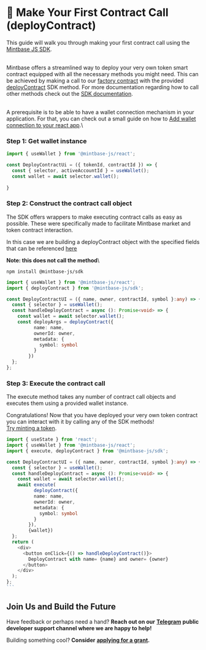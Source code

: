 # 📄 Make Your First Contract Call (deployContract)

This guide will walk you through making your first contract call using the [Mintbase JS SDK](../../mintbase-sdk-ref/packages/sdk/).&#x20;

\
Mintbase offers a streamlined way to deploy your very own token smart contract equipped with all the necessary methods you might need. This can be achieved by making a call to our [factory contract](../smart-contracts/) with the provided [deployContract](../../mintbase-sdk-ref/packages/sdk/src/deployContract/) SDK method. For more documentation regarding how to call other methods check out the [SDK documentation](../../mintbase-sdk-ref/packages/sdk/).

\
A prerequisite is to be able to have a wallet connection mechanism in your application. For that, you can check out a small guide on how to [Add wallet connection to your react app](add-wallet-connection-to-your-react-app.md).\


### Step 1: Get wallet instance

```typescript
import { useWallet } from '@mintbase-js/react';

const DeployContractUi = ({ tokenId, contractId }) => {
  const { selector, activeAccountId } = useWallet();
  const wallet = await selector.wallet();
  
}

```

### Step 2: Construct the contract call object

The SDK offers wrappers to make executing contract calls as easy as possible. These were specifically made to facilitate Mintbase market and token contract interaction.

In this case we are building a deployContract object with the specified fields that can be referenced [here](../../mintbase-sdk-ref/packages/sdk/src/deployContract/)



**Note: this does not call the method**\


```
npm install @mintbase-js/sdk
```

```typescript
import { useWallet } from '@mintbase-js/react';
import { deployContract } from '@mintbase-js/sdk';

const DeployContractUI = ({ name, owner, contractId, symbol }:any) => {
  const { selector } = useWallet();
  const handleDeployContract = async (): Promise<void> => {
    const wallet = await selector.wallet();
    const deployArgs = deployContract({
          name: name,
          ownerId: owner,
          metadata: {
            symbol: symbol
          }
        })
  };
};

```

### Step 3: Execute the contract call

The execute method takes any number of contract call objects and executes them using a provided wallet instance.&#x20;

Congratulations! Now that you have deployed your very own token contract you can interact with it by calling any of the SDK methods!\
[Try minting a token](upload-reference-material-to-arweave-and-mint.md).

````typescript
import { useState } from 'react';
import { useWallet } from '@mintbase-js/react';
import { execute, deployContract } from '@mintbase-js/sdk';

const DeployContractUI = ({ name, owner, contractId, symbol }:any) => {
  const { selector } = useWallet();
  const handleDeployContract = async (): Promise<void> => {
    const wallet = await selector.wallet();
    await execute(
          deployContract({
          name: name,
          ownerId: owner,
          metadata: {
            symbol: symbol
          }
        }),
        {wallet})
  };
  return (
    <div>
      <button onClick={() => handleDeployContract()}>
        DeployContract with name= {name} and owner= {owner}
      </button>
    </div>
  );
};
```

````

## Join Us and Build the Future

Have feedback or perhaps need a hand? **Reach out on our** [**Telegram**](https://t.me/mintdev) **public developer support channel where we are happy to help!**

Building something cool? **Consider** [**applying for a grant**](https://github.com/Mintbase/Grants-Program)**.**
